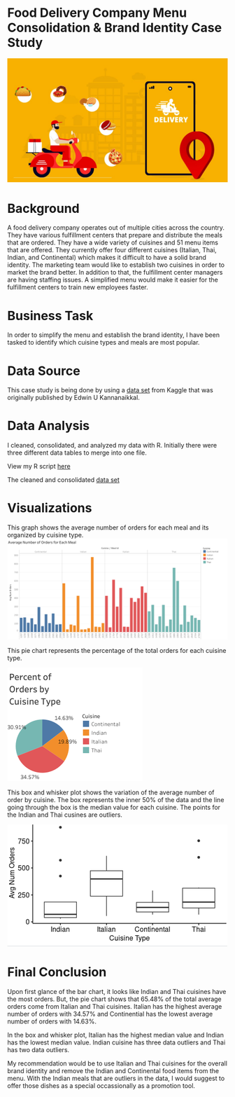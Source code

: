 # Food Delivery Company Menu Consolidation & Brand Identity Case Study

![image](https://github.com/aziasmith/FoodCompanyCaseStudy/blob/main/online-food-delivery-industry-min.jpg)

# Background
A food delivery company operates out of multiple cities across the country. They have various fulfillment centers that prepare and distribute the meals that are ordered. They have a wide variety of cuisines and 51 menu items that are offered. They currently offer four different cuisines (Italian, Thai, Indian, and Continental) which makes it difficult to have a solid brand identity. The marketing team would like to establish two cuisines in order to market the brand better. In addition to that, the fulfillment center managers are having staffing issues. A simplified menu would make it easier for the fulfillment centers to train new employees faster. 

# Business Task
In order to simplify the menu and establish the brand identity, I have been tasked to identify which cuisine types and meals are most popular. 

# Data Source
This case study is being done by using a [data set](https://www.kaggle.com/datasets/kannanaikkal/food-demand-forecasting) from Kaggle that was originally published by Edwin U Kannanaikkal. 

# Data Analysis 
I cleaned, consolidated, and analyzed my data with R. Initially there were three different data tables to merge into one file. 

View my R script [here](https://github.com/aziasmith/FoodCompanyCaseStudy/blob/main/Food%20Delivery%20Company%20Menu%20Consolidation%20Case%20Study%20Script_2.pdf)

The cleaned and consolidated [data set](https://github.com/aziasmith/FoodCompanyCaseStudy/blob/main/complete_meal_info.csv)

# Visualizations
This graph shows the average number of orders for each meal and its organized by cuisine type. 
![image](https://github.com/aziasmith/FoodCompanyCaseStudy/blob/main/Meal%20Orders%20Organized%20by%20Cuisine%20Type%20Bar%20Chart.png)

This pie chart represents the percentage of the total orders for each cuisine type. 
   
![image](https://github.com/aziasmith/FoodCompanyCaseStudy/blob/main/Percent%20of%20Total%20Orders%20by%20Cuisine%20Pie%20Chart.png)

This box and whisker plot shows the variation of the average number of order by cuisine. The box represents the inner 50% of the data and the line going through the box is the median value for each cuisine. The points for the Indian and Thai cusines are outliers. 

![image](https://github.com/aziasmith/FoodCompanyCaseStudy/blob/main/Box%20and%20Whisker%20Plot.png)

# Final Conclusion
Upon first glance of the bar chart, it looks like Indian and Thai cuisines have the most orders. But, the pie chart shows that 65.48% of the total average orders come from Italian and Thai cuisines. Italian has the highest average number of orders with 34.57% and Continential has the lowest average number of orders with 14.63%. 

In the box and whisker plot, Italian has the highest median value and Indian has the lowest median value. Indian cuisine has three data outliers and Thai has two data outliers. 

My recommendation would be to use Italian and Thai cuisines for the overall brand identity and remove the Indian and Continental food items from the menu. With the Indian meals that are outliers in the data, I would suggest to offer those dishes as a special occassionally as a promotion tool. 

